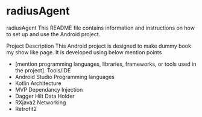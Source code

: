 # radiusAgent

radiusAgent
This README file contains information and instructions on how to set up and use the Android project.

Project Description
This Android project is designed to make dummy book my show like page.
It is developed using below mention points
- [mention programming languages, libraries, frameworks, or tools used in the project].
Tools/IDE
- Android Studio
Programming languages
- Kotlin
Architecture
- MVP
Dependancy Injection
- Dagger Hilt
Data Holder
- RXjava2
Networking
- Retrofit2
